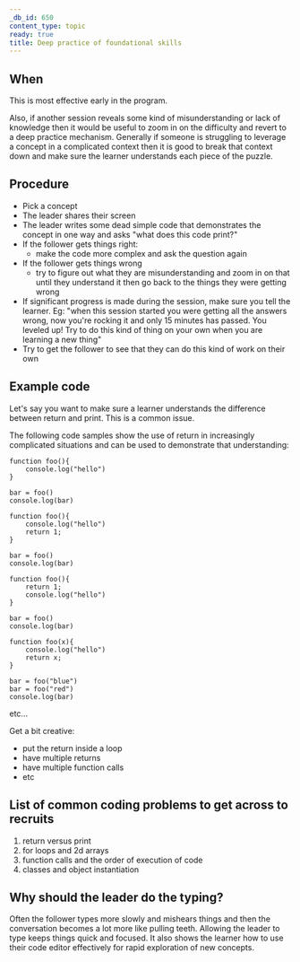 ```yaml
---
_db_id: 650
content_type: topic
ready: true
title: Deep practice of foundational skills
---
```


## When

This is most effective early in the program. 

Also, if another session reveals some kind of misunderstanding or lack of knowledge then it would be useful to zoom in on the difficulty and revert to a deep practice mechanism. Generally if someone is struggling to leverage a concept in a complicated context then it is good to break that context down and make sure the learner understands each piece of the puzzle.

## Procedure

- Pick a concept
- The leader shares their screen 
- The leader writes some dead simple code that demonstrates the concept in one way and asks "what does this code print?"
- If the follower gets things right:
  - make the code more complex and ask the question again
- If the follower gets things wrong
  - try to figure out what they are misunderstanding and zoom in on that until they understand it then go back to the things they were getting wrong
- If significant progress is made during the session, make sure you tell the learner. Eg: "when this session started you were getting all the answers wrong, now you're rocking it and only 15 minutes has passed. You leveled up! Try to do this kind of thing on your own when you are learning a new thing"
- Try to get the follower to see that they can do this kind of work on their own

## Example code

Let's say you want to make sure a learner understands the difference between return and print. This is a common issue.

The following code samples show the use of return in increasingly complicated situations and can be used to demonstrate that understanding:

```[javascript]
function foo(){
    console.log("hello")
}

bar = foo()
console.log(bar)
```

```[javascript]
function foo(){
    console.log("hello")
    return 1;
}

bar = foo()
console.log(bar)
```

```[javascript]
function foo(){
    return 1;
    console.log("hello")
}

bar = foo()
console.log(bar)
```

```[javascript]
function foo(x){
    console.log("hello")
    return x;
}

bar = foo("blue")
bar = foo("red")
console.log(bar)
```

etc...

Get a bit creative:

- put the return inside a loop
- have multiple returns
- have multiple function calls
- etc

## List of common coding problems to get across to recruits

1. return versus print
2. for loops and 2d arrays
3. function calls and the order of execution of code
4. classes and object instantiation

## Why should the leader do the typing?

Often the follower types more slowly and mishears things and then the conversation becomes a lot more like pulling teeth. Allowing the leader to type keeps things quick and focused. It also shows the learner how to use their code editor effectively for rapid exploration of new concepts.